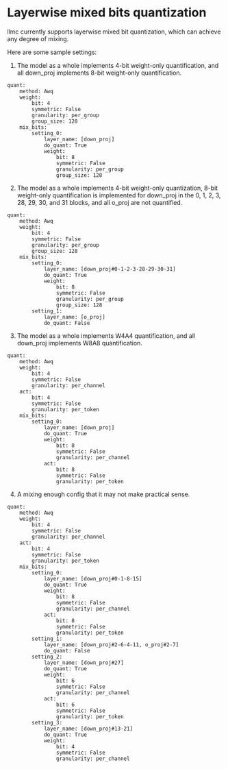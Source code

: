 # Layerwise mixed bits quantization

llmc currently supports layerwise mixed bit quantization, which can achieve any degree of mixing.

Here are some sample settings:

1. The model as a whole implements 4-bit weight-only quantification, and all down_proj implements 8-bit weight-only quantification.

```
quant:
    method: Awq
    weight:
        bit: 4
        symmetric: False
        granularity: per_group
        group_size: 128
    mix_bits:
        setting_0:
            layer_name: [down_proj]
            do_quant: True
            weight:
                bit: 8
                symmetric: False
                granularity: per_group
                group_size: 128
```

2. The model as a whole implements 4-bit weight-only quantization, 8-bit weight-only quantification is implemented for down_proj in the 0, 1, 2, 3, 28, 29, 30, and 31 blocks, and all o_proj are not quantified.

```
quant:
    method: Awq
    weight:
        bit: 4
        symmetric: False
        granularity: per_group
        group_size: 128
    mix_bits:
        setting_0:
            layer_name: [down_proj#0-1-2-3-28-29-30-31]
            do_quant: True
            weight:
                bit: 8
                symmetric: False
                granularity: per_group
                group_size: 128
        setting_1:
            layer_name: [o_proj]
            do_quant: False
```

3. The model as a whole implements W4A4 quantification, and all down_proj implements W8A8 quantification.

```
quant:
    method: Awq
    weight:
        bit: 4
        symmetric: False
        granularity: per_channel
    act:
        bit: 4
        symmetric: False
        granularity: per_token
    mix_bits:
        setting_0:
            layer_name: [down_proj]
            do_quant: True
            weight:
                bit: 8
                symmetric: False
                granularity: per_channel
            act:
                bit: 8
                symmetric: False
                granularity: per_token
```

4. A mixing enough config that it may not make practical sense.

```
quant:
    method: Awq
    weight:
        bit: 4
        symmetric: False
        granularity: per_channel
    act:
        bit: 4
        symmetric: False
        granularity: per_token
    mix_bits:
        setting_0:
            layer_name: [down_proj#0-1-8-15]
            do_quant: True
            weight:
                bit: 8
                symmetric: False
                granularity: per_channel
            act:
                bit: 8
                symmetric: False
                granularity: per_token
        setting_1:
            layer_name: [down_proj#2-6-4-11, o_proj#2-7]
            do_quant: False
        setting_2:
            layer_name: [down_proj#27]
            do_quant: True
            weight:
                bit: 6
                symmetric: False
                granularity: per_channel
            act:
                bit: 6
                symmetric: False
                granularity: per_token
        setting_3:
            layer_name: [down_proj#13-21]
            do_quant: True
            weight:
                bit: 4
                symmetric: False
                granularity: per_channel
```
